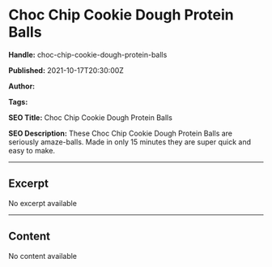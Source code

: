 # Choc Chip Cookie Dough Protein Balls

**Handle:** choc-chip-cookie-dough-protein-balls

**Published:** 2021-10-17T20:30:00Z

**Author:**  

**Tags:** 

**SEO Title:** Choc Chip Cookie Dough Protein Balls

**SEO Description:** These Choc Chip Cookie Dough Protein Balls are seriously amaze-balls. Made in only 15 minutes they are super quick and easy to make.

---

## Excerpt

No excerpt available

---

## Content

No content available

